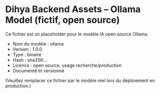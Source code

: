# Dihya Backend Assets – Ollama Model (fictif, open source)

Ce fichier est un placeholder pour le modèle IA open source Ollama.

- Nom du modèle : ollama
- Version : 1.0.0
- Type : binaire
- Hash : sha256:...
- Licence : open source, usage recherche/production
- Documenté et versionné

(Veuillez remplacer ce fichier par le modèle réel lors du déploiement en production.)

